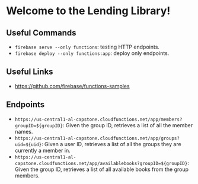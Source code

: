 # Welcome to the Lending Library!

## Useful Commands
- `firebase serve --only functions`: testing HTTP endpoints.
- `firebase deploy --only functions:app`: deploy only endpoints.

## Useful Links
- https://github.com/firebase/functions-samples

## Endpoints
- `https://us-central1-al-capstone.cloudfunctions.net/app/members?groupID=${groupID}`: Given the group ID, retrieves a list of all the member names.
- `https://us-central1-al-capstone.cloudfunctions.net/app/groups?uid=${uid}`: Given a user ID, retrieves a list of all the groups they are currently a member in.
- `https://us-central1-al-capstone.cloudfunctions.net/app/availablebooks?groupID=${groupID}`: Given the group ID, retrieves a list of all available books from the group members.
